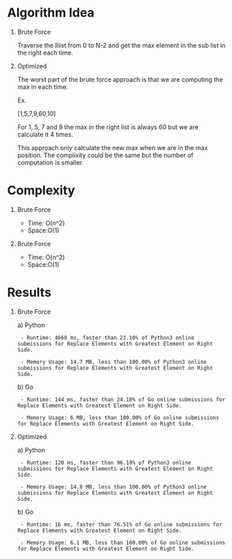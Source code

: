 # Algorithm Idea

1) Brute Force

    Traverse the lliist from 0 to N-2 and get the max element in the sub list in the right each time.

2) Optimized

    The worst part of the brute force approach is that we are computing the max in each time.

    Ex.

    [1,5,7,9,60,10]

    For 1, 5, 7 and 9 the max in the right list is always 60 but we are calculate it 4 times.

    This approach only calculate the new max when we are in the max position. The complixity could
    be the same but the number of computation is smaller.

# Complexity

1) Brute Force

    - Time: O(n^2)
    - Space:O(1)

1) Brute Force

    - Time: O(n^2)
    - Space:O(1)

# Results

1) Brute Force

    a) Python

        - Runtime: 4668 ms, faster than 23.10% of Python3 online submissions for Replace Elements with Greatest Element on Right Side.

        - Memory Usage: 14.7 MB, less than 100.00% of Python3 online submissions for Replace Elements with Greatest Element on Right Side.
    
    b) Go

        - Runtime: 144 ms, faster than 24.10% of Go online submissions for Replace Elements with Greatest Element on Right Side.

        - Memory Usage: 6 MB, less than 100.00% of Go online submissions for Replace Elements with Greatest Element on Right Side.

2) Optimized

    a) Python

        - Runtime: 120 ms, faster than 96.10% of Python3 online submissions for Replace Elements with Greatest Element on Right Side.

        - Memory Usage: 14.8 MB, less than 100.00% of Python3 online submissions for Replace Elements with Greatest Element on Right Side.
    
    b) Go

        - Runtime: 16 ms, faster than 76.51% of Go online submissions for Replace Elements with Greatest Element on Right Side.

        - Memory Usage: 6.1 MB, less than 100.00% of Go online submissions for Replace Elements with Greatest Element on Right Side.
